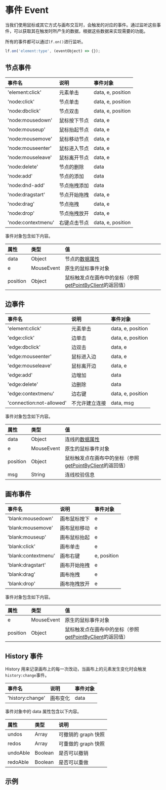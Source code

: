 # 事件 Event

当我们使用鼠标或其它方式与画布交互时，会触发的对应的事件。通过监听这些事件，可以获取其在触发时所产生的数据，根据这些数据来实现需要的功能。

所有的事件都可以通过`lf.on()`进行监听。

```js
lf.on('element:type', (eventObject) => {});
```

## 节点事件

| 事件名   | 说明   | 事件对象 |
| :----- | :----- | :-----  |
| 'element:click' | 元素单击 | data, e, position |
| 'node:click' | 节点单击 |  data, e, position |
| 'node:dbclick' | 节点双击 | data, e, position |
| 'node:mousedown' | 鼠标按下节点 | data, e |
| 'node:mouseup' | 鼠标抬起节点 | data, e |
| 'node:mousemove' | 鼠标移动节点 | data, e |
| 'node:mouseenter' | 鼠标进入节点 | data, e |
| 'node:mouseleave' | 鼠标离开节点 | data, e |
| 'node:delete' | 节点的删除 | data |
| 'node:add' | 节点的添加 | data |
| 'node:dnd-add' | 节点拖拽添加 | data |
| 'node:dragstart' | 节点开始拖拽 | data, e |
| 'node:drag' | 节点拖拽 | data, e |
| 'node:drop' | 节点拖拽放开 | data, e |
| 'node:contextmenu' | 右键点击节点 | data, e, position |

事件对象包含如下内容。

| 属性   | 类型   | 值 |
| :----- | :----- | :----- |
| data | Object | 节点的[数据属性](/api/nodeApi.md#数据属性) |
| e | MouseEvent | 原生的鼠标事件对象 |
| position | Object | 鼠标触发点在画布中的坐标（参照[getPointByClient](/api/logicFlowApi.html#getpointbyclient)的返回值） |

## 边事件

| 事件名   | 说明   | 事件对象 |
| :----- | :----- | :----- |
| 'element:click' | 元素单击 | data, e, position |
| 'edge:click' | 边单击 | data, e, position |
| 'edge:dbclick' | 边双击 | data, e |
| 'edge:mouseenter' | 鼠标进入边 | data, e |
| 'edge:mouseleave' | 鼠标离开边 | data, e |
| 'edge:add' | 边增加 | data |
| 'edge:delete'| 边删除 |data |
| 'edge:contextmenu'| 边右键 | data, e, position |
| 'connection:not-allowed' | 不允许建立连接 | data, msg |

事件对象包含如下内容。

| 属性   | 类型   | 值 |
| :----- | :----- | :----- |
| data | Object | 连线的[数据属性](/api/edgeApi.md#数据属性) |
| e | MouseEvent | 原生的鼠标事件对象 |
| position | Object | 鼠标触发点在画布中的坐标（参照[getPointByClient](/api/logicFlowApi.html#getpointbyclient)的返回值） |
| msg | String | 连线校验信息 |

## 画布事件

| 事件名   | 说明   | 事件对象 |
| :----- | :----- | :----- |  
| 'blank:mousedown' | 画布鼠标按下 | e |
| 'blank:mousemove' | 画布鼠标移动 | e |
| 'blank:mouseup' | 画布鼠标抬起 | e |
| 'blank:click' | 画布单击 | e |
| 'blank:contextmenu'| 画布右键 | e, position |
| 'blank:dragstart' | 画布开始拖拽 | e |
| 'blank:drag' | 画布拖拽 | e |
| 'blank:drop' | 画布拖拽放开 | e |

事件对象包含如下内容。

| 属性   | 类型   | 值 |
| :----- | :----- | :----- |
| e | MouseEvent | 原生的鼠标事件对象 |
| position | Object | 鼠标触发点在画布中的坐标（参照[getPointByClient](/api/logicFlowApi.html#getpointbyclient)的返回值） |

## History 事件

History 用来记录画布上的每一次改动，当画布上的元素发生变化时会触发`history:change`事件。

| 事件名   | 说明   | 事件对象 |
| :----- | :----- | :-----  |  
| 'history:change' | 画布变化 | data |

事件对象中的 data 属性包含以下内容。

| 属性   | 类型   | 说明 |
| :----- | :----- | :-----  |  
| undos | Array | 可撤销的 graph 快照 |
| redos | Array | 可重做的 graph 快照 |
| undoAble | Boolean | 是否可以撤销 |
| redoAble | Boolean | 是否可以重做 |

## 示例

<example :height="280" ></example>
